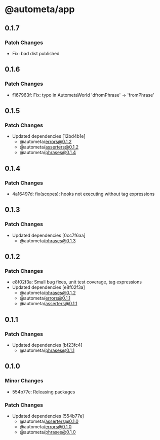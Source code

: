 # @autometa/app

## 0.1.7

### Patch Changes

- Fix: bad dist published

## 0.1.6

### Patch Changes

- f167963f: Fix: typo in AutometaWorld 'dfromPhrase' -> 'fromPhrase'

## 0.1.5

### Patch Changes

- Updated dependencies [12bd4b1e]
  - @autometa/errors@0.1.2
  - @autometa/asserters@0.1.2
  - @autometa/phrases@0.1.4

## 0.1.4

### Patch Changes

- 4a16497d: fix(scopes): hooks not executing without tag expressions

## 0.1.3

### Patch Changes

- Updated dependencies [0cc7f6aa]
  - @autometa/phrases@0.1.3

## 0.1.2

### Patch Changes

- e8f02f3a: Small bug fixes, unit test coverage, tag expressions
- Updated dependencies [e8f02f3a]
  - @autometa/phrases@0.1.2
  - @autometa/errors@0.1.1
  - @autometa/asserters@0.1.1

## 0.1.1

### Patch Changes

- Updated dependencies [bf23fc4]
  - @autometa/phrases@0.1.1

## 0.1.0

### Minor Changes

- 554b77e: Releasing packages

### Patch Changes

- Updated dependencies [554b77e]
  - @autometa/asserters@0.1.0
  - @autometa/errors@0.1.0
  - @autometa/phrases@0.1.0
